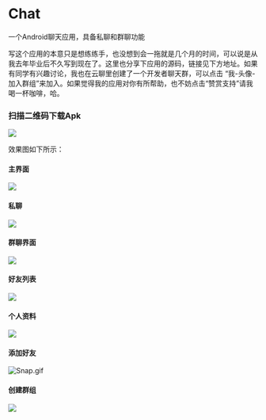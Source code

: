 # Chat
一个Android聊天应用，具备私聊和群聊功能

写这个应用的本意只是想练练手，也没想到会一拖就是几个月的时间，可以说是从我去年毕业后不久写到现在了。这里也分享下应用的源码，链接见下方地址。如果有同学有兴趣讨论，我也在云聊里创建了一个开发者聊天群，可以点击 “我-头像-加入群组”来加入。如果觉得我的应用对你有所帮助，也不妨点击“赞赏支持”请我喝一杯咖啡，哈。


### 扫描二维码下载Apk

![](https://github.com/leavesC/Chat/blob/master/qrcode.png)

效果图如下所示：

#### 主界面

![](https://github.com/leavesC/Chat/blob/master/%E7%95%8C%E9%9D%A2%E5%88%87%E6%8D%A2.gif)

#### 私聊

![](https://github.com/leavesC/Chat/blob/master/%E7%A7%81%E8%81%8A.gif)

#### 群聊界面

![](https://github.com/leavesC/Chat/blob/master/%E7%BE%A4%E8%81%8A.gif)

#### 好友列表

![](https://github.com/leavesC/Chat/blob/master/%E5%A5%BD%E5%8F%8B%E7%95%8C%E9%9D%A2.gif)

#### 个人资料

![](https://github.com/leavesC/Chat/blob/master/%E4%B8%AA%E4%BA%BA%E8%B5%84%E6%96%99.gif)

#### 添加好友
![Snap.gif](https://github.com/leavesC/Chat/blob/master/%E6%B7%BB%E5%8A%A0%E5%A5%BD%E5%8F%8B.gif)


#### 创建群组
![](https://github.com/leavesC/Chat/blob/master/%E5%88%9B%E5%BB%BA%E7%BE%A4%E7%BB%84.gif)

